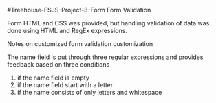 #Treehouse-FSJS-Project-3-Form
Form Validation

Form HTML and CSS was provided, but handling validation of data was done using HTML and RegEx expressions.

Notes on customized form validation customization

The name field is put through three regular expressions and provides feedback based on three conditions

1. if the name field is empty
2. if the name field start with a letter
3. if the name consists of only letters and whitespace
